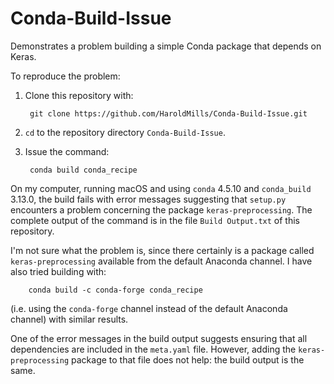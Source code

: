 # Conda-Build-Issue
Demonstrates a problem building a simple Conda package that depends on Keras.

To reproduce the problem:

1. Clone this repository with:

        git clone https://github.com/HaroldMills/Conda-Build-Issue.git
        
2. `cd` to the repository directory `Conda-Build-Issue`.

3. Issue the command:

        conda build conda_recipe
        
On my computer, running macOS and using `conda` 4.5.10 and `conda_build` 3.13.0,
the build fails with error messages suggesting that `setup.py` encounters a
problem concerning the package `keras-preprocessing`. The complete output of the
command is in the file `Build Output.txt` of this repository.

I'm not sure what the problem is, since there certainly is a package called
`keras-preprocessing` available from the default Anaconda channel. I have also
tried building with:

        conda build -c conda-forge conda_recipe
        
(i.e. using the `conda-forge` channel instead of the default Anaconda channel)
with similar results.

One of the error messages in the build output suggests ensuring that all
dependencies are included in the `meta.yaml` file. However, adding
the `keras-preprocessing` package to that file does not help: the build
output is the same.
